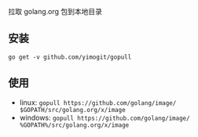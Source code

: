 拉取 golang.org 包到本地目录

## 安装
`go get -v github.com/yimogit/gopull`

## 使用
- linux: `gopull https://github.com/golang/image/ $GOPATH/src/golang.org/x/image`
- windows: `gopull https://github.com/golang/image/ %GOPATH%/src/golang.org/x/image`
